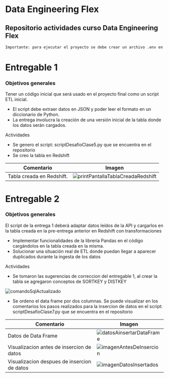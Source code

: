 # Data Engineering Flex
## Repositorio actividades curso Data Engineering Flex
```sh
Importante: para ejecutar el proyecto se debe crear un archivo .env en la carpeta raiz del mismo. Y acceder con sus propias credenciales a la base de datos.
```
# Entregable 1
### Objetivos generales
Tener un código inicial que será usado en el proyecto final como un script ETL inicial. 
- El script debe extraer datos en JSON y poder leer el formato en un diccionario de Python. 
- La entrega involucra la creación de una versión inicial de la tabla donde los datos serán cargados.

Actividades
- Se genero el script: scriptDesafioClase5.py que se encuentra en el repositorio
- Se creo la tabla en Redshift


| Comentario | Imagen |
| ------ | ------ |
| Tabla creada en Redshift. | ![printPantallaTablaCreadaRedshift](https://github.com/JoeCrux/coderDataEngineering/assets/118003007/0be35b5e-5106-4904-8a12-37092fd64514) |

# Entregable 2
### Objetivos generales
El script de la entrega 1 deberá adaptar datos leídos de la API y cargarlos en la tabla creada en la pre-entrega anterior en Redshift con transformaciones
- Implementar funcionalidades de la librería Pandas en el código cargándolos en la tabla creada en la misma.
- Solucionar una situación real de ETL donde puedan llegar a aparecer duplicados durante la ingesta de los datos

Actividades
- Se tomaron las sugerencias de correccion del entregable 1, al crear la tabla se agregaron conceptos de SORTKEY y DISTKEY
  
![comandoSqlActualizado](https://github.com/JoeCrux/coderDataEngineering/assets/118003007/ac0f11f5-2e40-4bd1-b318-60395ccf3ccf)

- Se ordeno el data frame por dos columnas. Se puede visualizar en los comentarios los pasos realizados para la insercion de datos en el script: scriptDesafioClase7.py que se encuentra en el repositorio

| Comentario | Imagen |
| ------ | ------ |
| Datos de Data Frame | ![datosAinsertarDataFrame](https://github.com/JoeCrux/coderDataEngineering/assets/118003007/8ae57d8b-9d01-46af-b3c4-8bd62e3604d3) |
| Visualizacion antes de insercion de datos | ![imagenAntesDeInsercion](https://github.com/JoeCrux/coderDataEngineering/assets/118003007/698be0d4-5f84-48f1-8a04-c9ddb823586d) |
| Visualizacion despues de insercion de datos | ![imagenDatosInsertados](https://github.com/JoeCrux/coderDataEngineering/assets/118003007/6fc28c90-707d-41aa-98a1-193b148b3283) |




